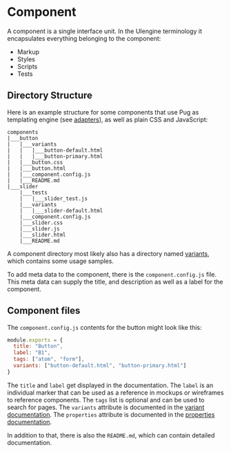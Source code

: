 # Component

A component is a single interface unit.
In the UIengine terminology it encapsulates everything belonging to the component:

- Markup
- Styles
- Scripts
- Tests

## Directory Structure

Here is an example structure for some components that use Pug as templating engine (see [adapters](/adapters/)), as well as plain CSS and JavaScript:

```tree
components
|___button
|   |___variants
|   |   |___button-default.html
|   |   |___button-primary.html
|   |___button.css
|   |___button.html
|   |___component.config.js
|   |___README.md
|___slider
    |___tests
    |   |___slider_test.js
    |___variants
    |   |___slider-default.html
    |___component.config.js
    |___slider.css
    |___slider.js
    |___slider.html
    |___README.md
```

A component directory most likely also has a directory named [variants](/basics/variant/), which contains some usage samples.

To add meta data to the component, there is the `component.config.js` file.
This meta data can supply the title, and description as well as a label for the component.

## Component files

The `component.config.js` contents for the button might look like this:

```js
module.exports = {
  title: "Button",
  label: "B1",
  tags: ["atom", "form"],
  variants: ["button-default.html", "button-primary.html"]
}
```

The `title` and `label` get displayed in the documentation.
The `label` is an individual marker that can be used as a reference in mockups or wireframes to reference components.
The `tags` list is optional and can be used to search for pages.
The `variants` attribute is documented in the [variant documentation](/basics/variant/).
The `properties` attribute is documented in the [properties documentation](entities-properties.md#Component-properties).

In addition to that, there is also the `README.md`, which can contain detailed documentation.
